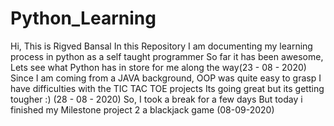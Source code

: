 # Python_Learning
Hi, This is Rigved Bansal 
In this Repository I am documenting my learning process in python as a self taught programmer
So far it has been awesome, Lets see what Python has in store for me along the way(23 - 08 - 2020)
Since I am coming from a JAVA background, OOP was quite easy to grasp
I have difficulties with the TIC TAC TOE projects
Its going great but its getting tougher :)
(28 - 08 - 2020)
So, I took a break for a few days
But today i finished my Milestone project 2 
a blackjack game
(08-09-2020)
